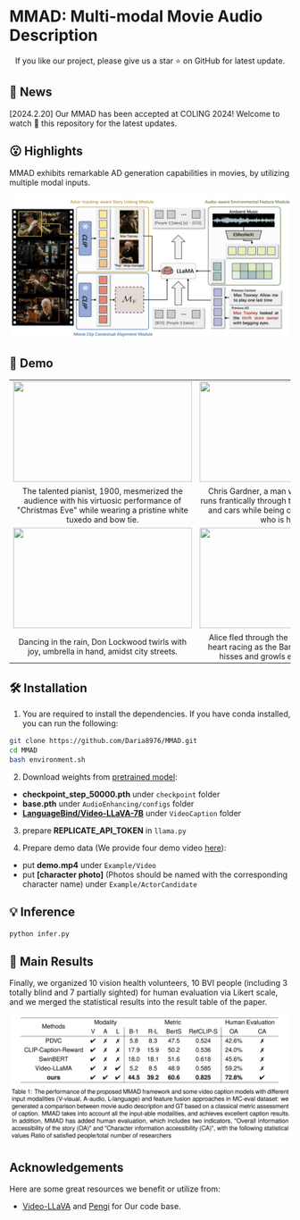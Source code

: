 # MMAD: Multi-modal Movie Audio Description
<div align="center">
  If you like our project, please give us a star ⭐ on GitHub for latest update.
</div>

## 📰 News

[2024.2.20] Our MMAD has been accepted at COLING 2024! Welcome to watch 👀 this repository for the latest updates.

## 😮 Highlights
MMAD exhibits remarkable AD generation capabilities in movies, by utilizing multiple modal inputs.

<div align="center">
  <img src="./images/fig1.png" width="900">
</div>

## 🎥 Demo
<table>
 <tr>
  <td align="center" valign="center"><img src="./images/1.gif" width="320px" height="180px" /></td><td align="center"><img src="./images/1.gif" width="320px" height="180px" /></td>
 </tr>
 <tr>
  <td align="center">The talented pianist, 1900, mesmerized the audience with his virtuosic performance of "Christmas Eve" while wearing a pristine white tuxedo and bow tie.</td><td align="center">Chris Gardner, a man with a box in his hand, runs frantically through the city, dodging people and cars while being chased by a taxi driver who is honking.</td>
 </tr>
 <tr>
  <td align="center"><img src="./images/1.gif" width="320px" height="180px" /></td><td align="center"><img src="./images/1.gif" width="320px" height="180px" /></td>
 </tr>
 <tr>
  <td align="center">Dancing in the rain, Don Lockwood twirls with joy, umbrella in hand, amidst city streets.</td><td align="center">Alice fled through the mushroom forest, her heart racing as the Bandersnatch's ominous hisses and growls echoed behind her.</td>
 </tr>
</table>

## 🛠️ Installation
1. You are required to install the dependencies. If you have conda installed, you can run the following:
```bash
git clone https://github.com/Daria8976/MMAD.git
cd MMAD
bash environment.sh
```
2. Download weights from [pretrained model](https://huggingface.co/Daria8976/MMAD_pretrained_model/tree/main/pretrained_model):

* **checkpoint_step_50000.pth** under ```checkpoint``` folder
* **base.pth** under ```AudioEnhancing/configs``` folder
* **[LanguageBind/Video-LLaVA-7B](https://huggingface.co/LanguageBind/Video-LLaVA-7B/tree/main)** under ```VideoCaption``` folder
3. prepare **REPLICATE_API_TOKEN** in ```llama.py```

4. Prepare demo data (We provide four demo video [here](https://huggingface.co/Daria8976/MMAD_pretrained_model/tree/main/demo_video)):
* put **demo.mp4** under ```Example/Video```
* put **[character photo]** (Photos should be named with the corresponding character name) under ```Example/ActorCandidate```

## 💡 Inference

```bash
python infer.py
```

## 🚀 Main Results
Finally, we organized 10 vision health volunteers, 10 BVI people (including 3 totally blind and 7 partially sighted) for human evaluation via Likert scale, and we merged the statistical results into the result table of the paper.
<div align="center">
  <img src="./images/tab1.png" width="1000">
</div>

## Acknowledgements
Here are some great resources we benefit or utilize from:
* [Video-LLaVA](https://github.com/PKU-YuanGroup/Video-LLaVA) and [Pengi](https://github.com/microsoft/Pengi) for Our code base.